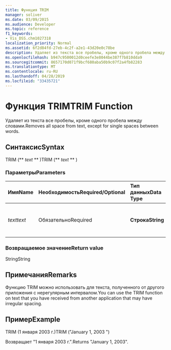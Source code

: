 ```yaml
---
title: Функция TRIM
manager: soliver
ms.date: 03/09/2015
ms.audience: Developer
ms.topic: reference
f1_keywords:
- Vis_DSS.chm1027318
localization_priority: Normal
ms.assetid: 6f2d84fd-27eb-4c2f-a2e1-43d20e0c78be
description: Удаляет из текста все пробелы, кроме одного пробела между словами.
ms.openlocfilehash: b947c9500012d0ceefe3e8044be387f7b810dda9
ms.sourcegitcommit: 8657170d071f9bcf680aba50b9c07f2a4fb82283
ms.translationtype: MT
ms.contentlocale: ru-RU
ms.lasthandoff: 04/28/2019
ms.locfileid: "33435721"
---
```

# <a name="trim-function"></a><span data-ttu-id="d448b-103">Функция TRIM</span><span class="sxs-lookup"><span data-stu-id="d448b-103">TRIM Function</span></span>

<span data-ttu-id="d448b-104">Удаляет из текста все пробелы, кроме одного пробела между словами.</span><span class="sxs-lookup"><span data-stu-id="d448b-104">Removes all space from text, except for single spaces between words.</span></span> 
  
## <a name="syntax"></a><span data-ttu-id="d448b-105">Синтаксис</span><span class="sxs-lookup"><span data-stu-id="d448b-105">Syntax</span></span>

<span data-ttu-id="d448b-106">TRIM (\*\* *text* \*\* )</span><span class="sxs-lookup"><span data-stu-id="d448b-106">TRIM (\*\* *text* \*\* )</span></span> 
  
### <a name="parameters"></a><span data-ttu-id="d448b-107">Параметры</span><span class="sxs-lookup"><span data-stu-id="d448b-107">Parameters</span></span>

|<span data-ttu-id="d448b-108">**Имя**</span><span class="sxs-lookup"><span data-stu-id="d448b-108">**Name**</span></span>|<span data-ttu-id="d448b-109">**Необходимость**</span><span class="sxs-lookup"><span data-stu-id="d448b-109">**Required/Optional**</span></span>|<span data-ttu-id="d448b-110">**Тип данных**</span><span class="sxs-lookup"><span data-stu-id="d448b-110">**Data Type**</span></span>|<span data-ttu-id="d448b-111">**Описание**</span><span class="sxs-lookup"><span data-stu-id="d448b-111">**Description**</span></span>|
|:-----|:-----|:-----|:-----|
| <span data-ttu-id="d448b-112">_text_</span><span class="sxs-lookup"><span data-stu-id="d448b-112">_text_</span></span> <br/> |<span data-ttu-id="d448b-113">Обязательно</span><span class="sxs-lookup"><span data-stu-id="d448b-113">Required</span></span>  <br/> |<span data-ttu-id="d448b-114">**Строка**</span><span class="sxs-lookup"><span data-stu-id="d448b-114">**String**</span></span> <br/> |<span data-ttu-id="d448b-115">Текст, из которого нужно удалить пробелы.</span><span class="sxs-lookup"><span data-stu-id="d448b-115">The text from which you want to remove spaces.</span></span>  <br/> |
   
### <a name="return-value"></a><span data-ttu-id="d448b-116">Возвращаемое значение</span><span class="sxs-lookup"><span data-stu-id="d448b-116">Return value</span></span>

<span data-ttu-id="d448b-117">String</span><span class="sxs-lookup"><span data-stu-id="d448b-117">String</span></span>
  
## <a name="remarks"></a><span data-ttu-id="d448b-118">Примечания</span><span class="sxs-lookup"><span data-stu-id="d448b-118">Remarks</span></span>

<span data-ttu-id="d448b-119">Функцию TRIM можно использовать для текста, полученного от другого приложения с нерегулярным интервалом.</span><span class="sxs-lookup"><span data-stu-id="d448b-119">You can use the TRIM function on text that you have received from another application that may have irregular spacing.</span></span>
  
## <a name="example"></a><span data-ttu-id="d448b-120">Пример</span><span class="sxs-lookup"><span data-stu-id="d448b-120">Example</span></span>

<span data-ttu-id="d448b-121">TRIM (1 января 2003 г.)</span><span class="sxs-lookup"><span data-stu-id="d448b-121">TRIM ("January 1, 2003 ")</span></span> 
  
<span data-ttu-id="d448b-122">Возвращает "1 января 2003 г.".</span><span class="sxs-lookup"><span data-stu-id="d448b-122">Returns "January 1, 2003".</span></span> 
  

